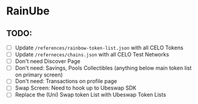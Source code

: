 # RainUbe

## TODO:

- [ ] Update `/references/rainbow-token-list.json` with all CELO Tokens
- [ ] Update `/referneces/chains.json` with all CELO Test Networks
- [ ] Don't need Discover Page
- [ ] Don't need: Savings, Pools Collectibles (anything below main token list on primary screen)
- [ ] Don't need: Transactions on profile page
- [ ] Swap Screen: Need to hook up to Ubeswap SDK
- [ ] Replace the (Uni) Swap token List with Ubeswap Token Lists